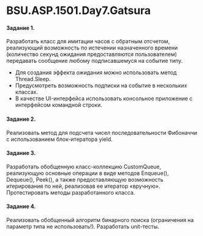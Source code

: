 # BSU.ASP.1501.Day7.Gatsura

#### Задание 1.
Разработать класс для имитации часов с обратным отсчетом, реализующий возможность по истечении назначенного времени (количество секунд ожидания предоставляются пользователем) передавать сообщение любому подписавшемуся на событие типу. 

* Для создания эффекта ожидания можно использовать метод Thread.Sleep. 
* Предусмотреть возможность подписки на событие в нескольких классах. 
* В качестве UI-интерфейса использовать консольное приложение с интерфейсом командной строки.

#### Задание 2.
Реализовать метод для подсчета чисел последовательности Фибоначчи с использованием блок-итератора yield.

#### Задание 3.
Разработать обобщенную класс-коллекцию CustomQueue, реализующую основные операции в виде методов Enqueue(), Dequeue(), Peek(), а также предоставляющую возможность итерирования по ней, реализовав ее итератор «вручную». Протестировать методы разработанного класса.

#### Задание 4. 
Реализовать обобщенный алгоритм бинарного поиска (ограничения на параметр типа не использовать!). Разработать unit-тесты.
